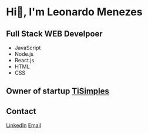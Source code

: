 # Hi👋, I'm Leonardo Menezes

## Full Stack WEB Develpoer
- JavaScript
- Node.js
- React.js
- HTML
- CSS

## Owner of startup [TiSimples](www.tisimples.com)


## Contact
[LinkedIn](https://www.linkedin.com/in/leonardo-menezes-04629a292/)
[Email](leonardomenezes47@outlook.com)

